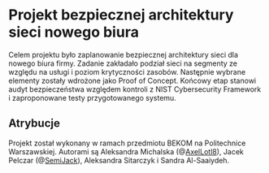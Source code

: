 # Projekt bezpiecznej architektury sieci nowego biura

Celem projektu było zaplanowanie bezpiecznej architektury sieci dla nowego biura firmy. 
Zadanie zakładało podział sieci na segmenty ze względu na usługi i poziom krytyczności zasobów. Następnie wybrane elementy zostały wdrożone jako Proof of Concept. Końcowy etap stanowi audyt bezpieczeństwa względem kontroli z NIST Cybersecurity Framework i zaproponowane testy przygotowanego systemu.

## Atrybucje

Projekt został wykonany w ramach przedmiotu BEKOM na Politechnice Warszawskiej. Autorami są Aleksandra Michalska (@[AxelLotl8](https://github.com/AxelLotl8)), Jacek Pelczar (@[SemiJack](https://github.com/SemiJack)), Aleksandra Sitarczyk i Sandra Al-Saaiydeh.

